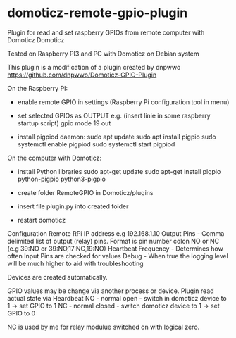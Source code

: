 # domoticz-remote-gpio-plugin 
Plugin for read and set raspberry GPIOs from remote computer with Domoticz Domoticz

Tested on Raspberry PI3 and PC with Domoticz on Debian system

This plugin is a modification of a plugin created by dnpwwo https://github.com/dnpwwo/Domoticz-GPIO-Plugin

On the Raspberry PI:
- enable remote GPIO in settings (Raspberry Pi configuration tool in menu)
- set selected GPIOs as OUTPUT
  e.g. (insert linie in some raspberry startup script)
    gpio mode 19 out  
  
- install pigpiod daemon:
    sudo apt update
    sudo apt install pigpio
    sudo systemctl enable pigpiod
    sudo systemctl start pigpiod
 
 On the computer with Domoticz:
 - install Python libraries
    sudo apt-get update
    sudo apt-get install pigpio python-pigpio python3-pigpio

- create folder RemoteGPIO in Domoticz/plugins
- insert file plugin.py into created folder
- restart domoticz

Configuration
   Remote RPi IP address e.g 192.168.1.10
   Output Pins - Comma delimited list of output (relay) pins. Format is pin number colon NO or NC (e.g 39:NO or 39:NO,17:NC,19:NO)
   Heartbeat Frequency - Determines how often Input Pins are checked for values
   Debug - When true the logging level will be much higher to aid with troubleshooting
   
 Devices are created automatically.

 GPIO values may be change via another process or device. Plugin read actual state via Heardbeat
 NO - normal open - switch in domoticz device to 1 -> set GPIO to 1
 NC - normal closed - switch domoticz device to 1 -> set GPIO to 0
 
 NC is used by me for relay modulue switched on with logical zero.
 
 
